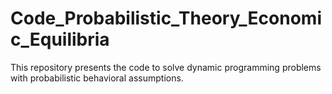 # Code_Probabilistic_Theory_Economic_Equilibria
This repository presents the code to solve dynamic programming problems with probabilistic behavioral assumptions. 
